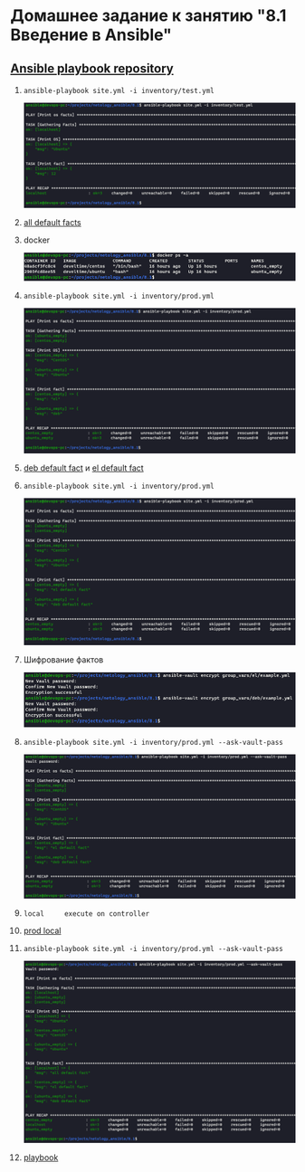 # Домашнее задание к занятию "8.1 Введение в Ansible"

## [Ansible playbook repository](https://github.com/develtime/ansible/tree/main/8.1)

1. `ansible-playbook site.yml -i inventory/test.yml`
   
   ![ansible_test](img/8_1_ansible_test.png)

2. [all default facts](https://github.com/develtime/ansible/blob/main/8.1/group_vars/all/example.yml#L2)
3. docker
   
   ![ansible_docker](img/8_1_ansible_docker.png)

4. `ansible-playbook site.yml -i inventory/prod.yml`
   
   ![ansible_prod](img/8_1_ansible_prod.png)

5. [deb default fact](https://github.com/develtime/ansible/blob/main/8.1/group_vars/deb/example.yml#L2) и [el default fact](https://github.com/develtime/ansible/blob/main/8.1/group_vars/el/example.yml#L2)

6. `ansible-playbook site.yml -i inventory/prod.yml`
   
   ![ansible_prod_2](img/8_1_ansible_prod_2.png)

7. Шифрование фактов
   
   ![ansible_vault](img/8_1_ansible_vault.png)

8. `ansible-playbook site.yml -i inventory/prod.yml --ask-vault-pass`
   
   ![ansible_prod_3](img/8_1_ansible_prod_3.png)

9. `local     execute on controller`
10. [prod local](https://github.com/develtime/ansible/blob/main/8.1/inventory/prod.yml#L11)
11. `ansible-playbook site.yml -i inventory/prod.yml --ask-vault-pass`
    
    ![ansible_prod_4](img/8_1_ansible_prod_4.png)
12. [playbook](https://github.com/develtime/ansible/tree/main/8.1)